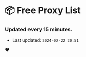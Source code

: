 # :package: Free Proxy List
### Updated every 15 minutes.

- Last updated: `2024-07-22 20:51`

:heart:
